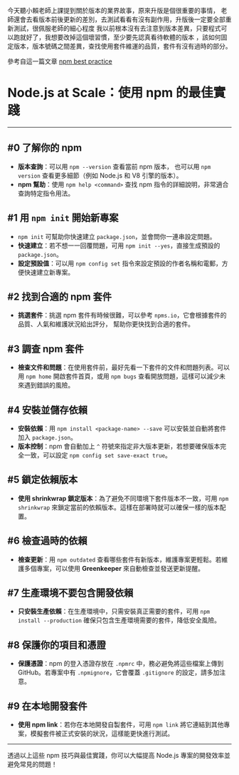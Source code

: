 
今天聽小賴老師上課提到關於版本的業界故事，原來升版是個很重要的事情，
老師還會去看版本前後更新的差別，去測試看看有沒有副作用，升版後一定要全部重新測試，很佩服老師的細心程度
我以前根本沒有去注意到版本差異，只要程式可以跑就好了，我想要改掉這個壞習慣，至少要先認真看待軟體的版本
，該如何固定版本，版本號碼之間差異，查找使用套件維運的品質，套件有沒有過時的部分。


參考自這一篇文章 [npm best practice](https://blog.risingstack.com/nodejs-at-scale-npm-best-practices/)


# Node.js at Scale：使用 npm 的最佳實踐

---

## #0 了解你的 npm
- **版本查詢**：可以用 `npm --version` 查看當前 npm 版本，
也可以用 `npm version` 查看更多細節（例如 Node.js 和 V8 引擎的版本）。
- **npm 幫助**：使用 `npm help <command>` 查找 npm 指令的詳細說明，非常適合查詢特定指令用法。

## #1 用 `npm init` 開始新專案
- `npm init` 可幫助你快速建立 `package.json`，並會問你一連串設定問題。
- **快速建立**：若不想一一回覆問題，可用 `npm init --yes`，直接生成預設的 `package.json`。
- **設定預設值**：可以用 `npm config set` 指令來設定預設的作者名稱和電郵，方便快速建立新專案。

## #2 找到合適的 npm 套件
- **挑選套件**：挑選 npm 套件有時候很難，可以參考 `npms.io`，它會根據套件的品質、人氣和維護狀況給出評分，
幫助你更快找到合適的套件。

## #3 調查 npm 套件
- **檢查文件和問題**：在使用套件前，最好先看一下套件的文件和問題列表。可以用 `npm home` 開啟套件首頁，或用 `npm bugs` 查看開放問題，這樣可以減少未來遇到錯誤的風險。

## #4 安裝並儲存依賴
- **安裝依賴**：用 `npm install <package-name> --save` 可以安裝並自動將套件加入 `package.json`。
- **版本控制**：npm 會自動加上 `^` 符號來指定非大版本更新，若想要確保版本完全一致，可以設定 `npm config set save-exact true`。

## #5 鎖定依賴版本
- **使用 shrinkwrap 鎖定版本**：為了避免不同環境下套件版本不一致，可用 `npm shrinkwrap` 來鎖定當前的依賴版本。這樣在部署時就可以確保一樣的版本配置。

## #6 檢查過時的依賴
- **檢查更新**：用 `npm outdated` 查看哪些套件有新版本，維護專案更輕鬆。若維護多個專案，可以使用 **Greenkeeper** 來自動檢查並發送更新提醒。

## #7 生產環境不要包含開發依賴
- **只安裝生產依賴**：在生產環境中，只需安裝真正需要的套件，可用 `npm install --production` 確保只包含生產環境需要的套件，降低安全風險。

## #8 保護你的項目和憑證
- **保護憑證**：npm 的登入憑證存放在 `.npmrc` 中，務必避免將這些檔案上傳到 GitHub。若專案中有 `.npmignore`，它會覆蓋 `.gitignore` 的設定，請多加注意。

## #9 在本地開發套件
- **使用 npm link**：若你在本地開發自製套件，可用 `npm link` 將它連結到其他專案，模擬套件被正式安裝的狀況，這樣能更快進行測試。

---

透過以上這些 npm 技巧與最佳實踐，你可以大幅提高 Node.js 專案的開發效率並避免常見的問題！